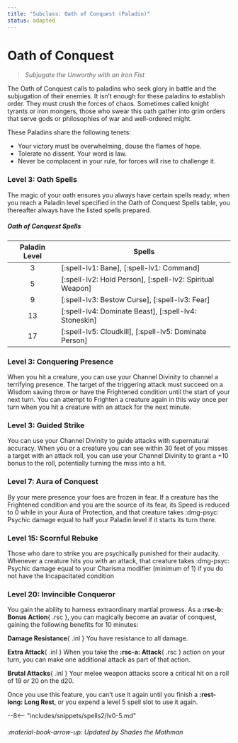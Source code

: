 ```yaml
---
title: "Subclass: Oath of Conquest (Paladin)"
status: adapted
---
```


<p style="display:none">
Subjugate the Unworthy with an Iron Fist
</p>

# Oath of Conquest 

> *Subjugate the Unworthy with an Iron Fist*

The Oath of Conquest calls to paladins who seek glory in battle and the subjugation of their enemies. It isn’t enough for these paladins to establish order. They must crush the forces of chaos. Sometimes called knight tyrants or iron mongers, those who swear this oath gather into grim orders that serve gods or philosophies of war and well-ordered might.

These Paladins share the following tenets:

- Your victory must be overwhelming, douse the flames of hope.
- Tolerate no dissent. Your word is law.
- Never be complacent in your rule, for forces will rise to challenge it.

### Level 3: Oath Spells

The magic of your oath ensures you always have certain spells ready; when you reach a Paladin level specified in the Oath of Conquest Spells table, you thereafter always have the listed spells prepared.

##### Oath of Conquest Spells

| Paladin Level | Spells |
|:-:|---|
| 3 | [:spell-lv1: Bane], [:spell-lv1: Command] |
| 5 | [:spell-lv2: Hold Person], [:spell-lv2: Spiritual Weapon] |
| 9 | [:spell-lv3: Bestow Curse], [:spell-lv3: Fear] |
| 13 | [:spell-lv4: Dominate Beast], [:spell-lv4: Stoneskin] |
| 17 | [:spell-lv5: Cloudkill], [:spell-lv5: Dominate Person] |

### Level 3: Conquering Presence

When you hit a creature, you can use your Channel Divinity to channel a terrifying presence. The target of the triggering attack must succeed on a Wisdom saving throw or have the Frightened condition until the start of your next turn. You can attempt to Frighten a creature again in this way once per turn when you hit a creature with an attack for the next minute.

### Level 3: Guided Strike

You can use your Channel Divinity to guide attacks with supernatural accuracy. When you or a creature you can see within 30 feet of you misses a target with an attack roll, you can use your Channel Divinity to grant a +10 bonus to the roll, potentially turning the miss into a hit.

### Level 7: Aura of Conquest

By your mere presence your foes are frozen in fear. If a creature has the Frightened condition and you are the source of its fear, its Speed is reduced to 0 while in your Aura of Protection, and that creature takes :dmg-psyc: Psychic damage equal to half your Paladin level if it starts its turn there.

### Level 15: Scornful Rebuke

Those who dare to strike you are psychically punished for their audacity. Whenever a creature hits you with an attack, that creature takes :dmg-psyc: Psychic damage equal to your Charisma modifier (minimum of 1) if you do not have the Incapacitated condition

### Level 20: Invincible Conqueror

You gain the ability to harness extraordinary martial prowess. As a **:rsc-b: Bonus Action**{ .rsc }, you can magically become an avatar of conquest, gaining the following benefits for 10 minutes:

**Damage Resistance**{ .inl } You have resistance to all damage.

**Extra Attack**{ .inl } When you take the **:rsc-a: Attack**{ .rsc } action on your turn, you can make one additional attack as part of that action.

**Brutal Attacks**{ .inl } Your melee weapon attacks score a critical hit on a roll of 19 or 20 on the d20.

Once you use this feature, you can’t use it again until you finish a **:rest-long: Long Rest**, or you expend a level 5 spell slot to use it again.

--8<-- "includes/snippets/spells2/lv0-5.md"

###### :material-book-arrow-up: Updated by *Shades the Mothman*
